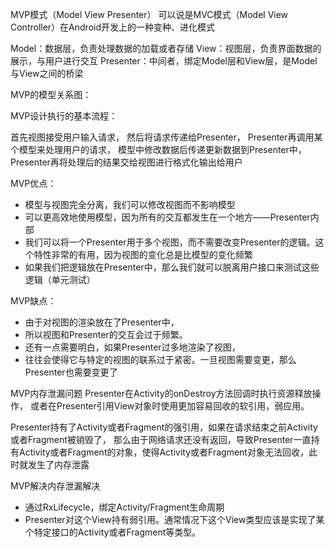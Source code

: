 MVP模式（Model View Presenter）
可以说是MVC模式（Model View Controller）在Android开发上的一种变种、进化模式

Model：数据层，负责处理数据的加载或者存储
View：视图层，负责界面数据的展示，与用户进行交互
Presenter：中间者，绑定Model层和View层，是Model与View之间的桥梁

MVP的模型关系图：


MVP设计执行的基本流程：

首先视图接受用户输入请求，
然后将请求传递给Presenter，
Presenter再调用某个模型来处理用户的请求，
模型中修改数据后传递更新数据到Presenter中，
Presenter再将处理后的结果交给视图进行格式化输出给用户

MVP优点：
- 模型与视图完全分离，我们可以修改视图而不影响模型
- 可以更高效地使用模型，因为所有的交互都发生在一个地方——Presenter内部
- 我们可以将一个Presenter用于多个视图，而不需要改变Presenter的逻辑。这个特性非常的有用，因为视图的变化总是比模型的变化频繁
- 如果我们把逻辑放在Presenter中，那么我们就可以脱离用户接口来测试这些逻辑（单元测试）

MVP缺点：
- 由于对视图的渲染放在了Presenter中，
- 所以视图和Presenter的交互会过于频繁。
- 还有一点需要明白，如果Presenter过多地渲染了视图，
- 往往会使得它与特定的视图的联系过于紧密。一旦视图需要变更，那么Presenter也需要变更了

MVP内存泄漏问题
Presenter在Activity的onDestroy方法回调时执行资源释放操作，
或者在Presenter引用View对象时使用更加容易回收的软引用，弱应用。

Presenter持有了Activity或者Fragment的强引用，如果在请求结束之前Activity或者Fragment被销毁了，
那么由于网络请求还没有返回，导致Presenter一直持有Activity或者Fragment的对象，使得Activity或者Fragment对象无法回收，此时就发生了内存泄露

MVP解决内存泄漏解决
- 通过RxLifecycle，绑定Activity/Fragment生命周期
- Presenter对这个View持有弱引用。通常情况下这个View类型应该是实现了某个特定接口的Activity或者Fragment等类型。

